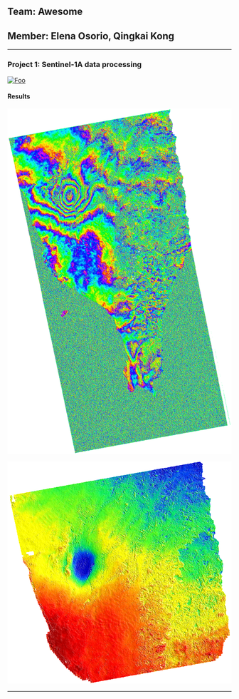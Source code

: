 ## Team: Awesome
## Member: Elena Osorio, Qingkai Kong  

---   

### Project 1: Sentinel-1A data processing
[![Foo](http://earthquake.usgs.gov/archive/product/shakemap/us20004y6h/us/1461025982014/download/intensity.jpg)](http://earthquake.usgs.gov/earthquakes/eventpage/us20004y6h#map)

#### Results

![alt text](./figures/phasefilt_mask_ll_TW.png "Wrapped fringes")

![alt text](./figures/unwrap_mask_ll_TW.png "Unwrapped")

---